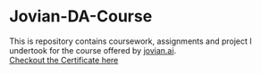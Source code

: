 # Jovian-DA-Course
This is repository contains coursework, assignments and project I undertook for the course offered by [jovian.ai](www.jovian.ai). 
<br>
[Checkout the Certificate here](https://jovian.ai/certificate/MFQTOOJVGI)
